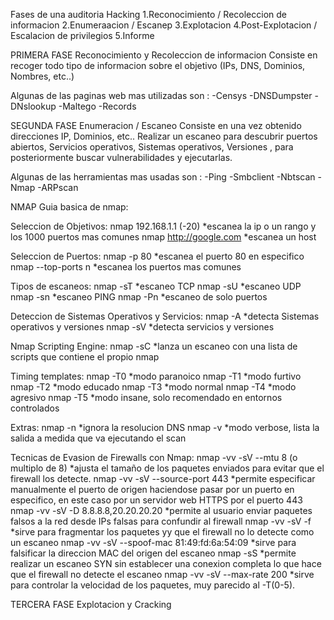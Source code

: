 Fases de una auditoria Hacking
  1.Reconocimiento / Recoleccion de informacion 
  2.Enumeraacion / Escanep
  3.Explotacion
  4.Post-Explotacion / Escalacion de privilegios 
  5.Informe



PRIMERA FASE 
Reconocimiento y Recoleccion de informacion
Consiste en recoger todo tipo de informacion sobre el objetivo (IPs, DNS, Dominios, Nombres, etc..)

Algunas de las paginas web mas utilizadas son :
-Censys
-DNSDumpster
-DNslookup
-Maltego
-Records


SEGUNDA FASE
Enumeracion / Escaneo
Consiste en una vez obtenido direcciones IP, Dominios, etc.. Realizar un escaneo para descubrir puertos abiertos, Servicios operativos, Sistemas operativos, Versiones , para posteriormente buscar vulnerabilidades y ejecutarlas.

Algunas de las herramientas mas usadas son :
-Ping
-Smbclient
-Nbtscan
-Nmap
-ARPscan

NMAP
Guia basica de nmap:

Seleccion de Objetivos:
nmap 192.168.1.1 (-20)    *escanea la ip o un rango y los 1000 puertos mas comunes
nmap http://google.com    *escanea un host

Seleccion de Puertos:
nmap -p 80           *escanea el puerto 80 en especifico
nmap --top-ports n   *escanea los puertos mas comunes

Tipos de escaneos:
nmap -sT   *escaneo TCP
nmap -sU   *escaneo UDP
nmap -sn   *escaneo PING
nmap -Pn   *escaneo de solo puertos

Deteccion de Sistemas Operativos y Servicios:
nmap -A    *detecta Sistemas operativos y versiones
nmap -sV   *detecta servicios y versiones

Nmap Scripting Engine:
nmap -sC   *lanza un escaneo con una lista de scripts que contiene el propio nmap

Timing templates:
nmap -T0   *modo paranoico
nmap -T1   *modo furtivo
nmap -T2   *modo educado
nmap -T3   *modo normal
nmap -T4   *modo agresivo
nmap -T5   *modo insane, solo recomendado en entornos controlados

Extras:
nmap -n   *ignora la resolucion DNS
nmap -v   *modo verbose, lista la salida a medida que va ejecutando el scan

Tecnicas de Evasion de Firewalls con Nmap:
nmap -vv -sV --mtu 8 (o multiplo de 8)       *ajusta el tamaño de los paquetes enviados para evitar que el firewall los detecte.
nmap -vv -sV --source-port 443               *permite especificar manualmente el puerto de origen haciendose pasar por un puerto en especifico, en  este caso por un servidor web HTTPS por el puerto 443
nmap -vv -sV -D 8.8.8.8,20.20.20.20          *permite al usuario enviar paquetes falsos a la red desde IPs falsas para confundir al firewall
nmap -vv -sV -f                              *sirve para fragmentar los paquetes yy que el firewall no lo detecte como un escaneo
nmap -vv -sV --spoof-mac 81:49:fd:6a:54:09   *sirve para falsificar la direccion MAC del origen del escaneo
nmap -sS                                     *permite realizar un escaneo SYN sin establecer una conexion completa lo que hace que el firewall no detecte el escaneo
nmap -vv -sV --max-rate 200                  *sirve para controlar la velocidad de los paquetes, muy parecido al -T(0-5).


TERCERA FASE
Explotacion y Cracking
